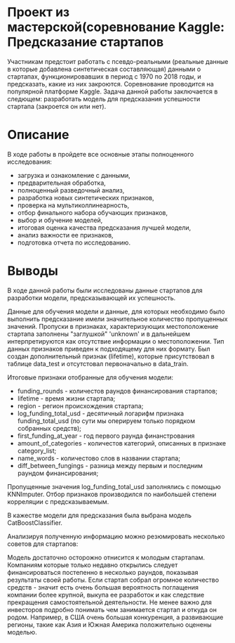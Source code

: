 # Проект из мастерской(соревнование Kaggle: Предсказание стартапов

Участникам предстоит работать с псевдо-реальными (реальные данные в которые добавлена синтетическая составляющая) данными о стартапах, функционировавших в период с 1970 по 2018 годы, и предсказать, какие из них закроются. Соревнование проводится на популярной платформе Kaggle.
Задача данной работы заключается в следющем: разработать модель для предсказания успешности стартапа (закроется он или нет).

# Описание
В ходе работы в пройдете все основные этапы полноценного исследования:
* загрузка и ознакомление с данными,
* предварительная обработка,
* полноценный разведочный анализ,
* разработка новых синтетических признаков,
* проверка на мультиколлинеарность,
* отбор финального набора обучающих признаков,
* выбор и обучение моделей,
* итоговая оценка качества предсказания лучшей модели,
* анализ важности ее признаков,
* подготовка отчета по исследованию.

# Выводы
В ходе данной работы были исследованы данные стартапов для разработки модели, предсказывающей их успешность. 

Данные для обучения модели и данные, для которых необходимо было выполнить предсказание имели значительное количество пропущенных значений. Пропуски в признаках, характеризующих местоположение стартапа заполнены "заглушкой" 'unknown' и в дальнейшем интерпретируются как отсутствие информации о местоположении. Тип данных признаков приведен к подходящему для них формату. Был создан дополнительный признак (lifetime), которые присутствовал в таблице data_test и отсутстовал первоначально в data_train.

Итоговые признаки отобранные для обучения модели:
* funding_rounds - количестов раундов финансирования стартапов;
* lifetime - время жизни стартапа;
* region - регион происхождения стартапа;
* log_funding_total_usd - десятичный логарифм признака funding_total_usd (по сути мы оперируем только порядком собранных средств);
* first_funding_at_year - год первого раунда финанстрования
* amount_of_categories - количестов категорий, описанных в признаке category_list;
* name_words - количестово слов в названии стартапа;
* diff_between_fungings - разница между первым и последним раундом финансирования;


Пропущенные значения log_funding_total_usd заполнялись с помощью KNNImputer. Отбор признаков производился по наибольшей степени корреляции с предсказываемым. 

В кажестве модели для предсказания была выбрана модель CatBoostClassifier.

Анализируя полученную информацию можно резюмировать несколько советов для стартапов:

Модель достаточно осторожно отнисится к молодым стартапам. Компаниям которые только недавно открылись следует финансироваться постепенно в несколько раундов, показывая результаты своей работы. Если стартап собрал огромное количество средств - значит есть очень большая вероятность поглащения компании более крупной, выкупа ее разработок и как следствие прекращения самостоятельной деятельности. Не менее важно для инвесторов подробно понимать чем занимается стартап и откуда он родом. Например, в США очень большая конкуренция, а развивающие регионы, такие как Азия и Южная Америка положительно оценены моделью.
